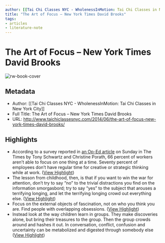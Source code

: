```yaml
---
author: [[Tai Chi Classes NYC - WholenessInMotion: Tai Chi Classes in New York City]]
title: "The Art of Focus – New York Times David Brooks"
tags: 
- articles
- literature-note
---
```

# The Art of Focus – New York Times David Brooks

![rw-book-cover](https://readwise-assets.s3.amazonaws.com/static/images/article2.74d541386bbf.png)

## Metadata
- Author: [[Tai Chi Classes NYC - WholenessInMotion: Tai Chi Classes in New York City]]
- Full Title: The Art of Focus – New York Times David Brooks
- URL: http://www.taichiclassesnyc.com/2014/06/the-art-of-focus-new-york-times-david-brooks/

## Highlights
- According to a survey reported in [an Op-Ed article](http://www.nytimes.com/2014/06/01/opinion/sunday/why-you-hate-work.html) on Sunday in The Times by Tony Schwartz and Christine Porath, 66 percent of workers aren’t able to focus on one thing at a time. Seventy percent of employees don’t have regular time for creative or strategic thinking while at work. ([View Highlight](https://read.readwise.io/read/01gt1n0eh8e7kp32aghqw2bjd6))
- The lesson from childhood, then, is that if you want to win the war for attention, don’t try to say “no” to the trivial distractions you find on the information smorgasbord; try to say “yes” to the subject that arouses a terrifying longing, and let the terrifying longing crowd out everything else. ([View Highlight](https://read.readwise.io/read/01gt1n3e1gfw5pjtqsr9w2nknj))
- Focus on the external objects of fascination, not on who you think you are. Find people with overlapping obsessions. ([View Highlight](https://read.readwise.io/read/01gt1n3zcqgqq88a7qp57ddbyr))
- Instead look at the way children learn in groups. They make discoveries alone, but bring their treasures to the group. Then the group crowds around and hashes it out. In conversation, conflict, confusion and uncertainty can be metabolized and digested through somebody else ([View Highlight](https://read.readwise.io/read/01gt1n4mx3rm1qpe4sksx9p805))
